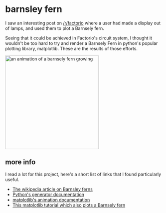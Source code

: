 # barnsley fern
I saw an interesting post on [/r/factorio](https://www.reddit.com/r/factorio/comments/mumy5x/growing_the_barnsley_fern_in_factorio/) where a user had made a display out of lamps, and used them to plot a Barnsely fern.

Seeing that it could be achieved in Factorio's circuit system, I thought it wouldn't be too hard to try and render a Barnsely Fern in python's popular plotting library, matplotlib. These are the results of those efforts.

<img title="barnsely animation" alt="an animation of a barnsely fern growing"  src="https://speen.space/images/fern.gif" width=300>

## more info
I read a lot for this project, here's a short list of links that I found particularly useful.
 - [The wikipedia article on Barnsley ferns](https://en.wikipedia.org/wiki/Barnsley_fern)
 - [Python's generator documentation](https://docs.python.org/3/c-api/gen.html)
 - [matplotlib's animation documentation](https://matplotlib.org/stable/api/animation_api.html?highlight=animation#module-matplotlib.animation)
 - [This matplotlib tutorial which also plots a Barnsely fern](https://scipython.com/book/chapter-7-matplotlib/examples/the-barnsley-fern/)
